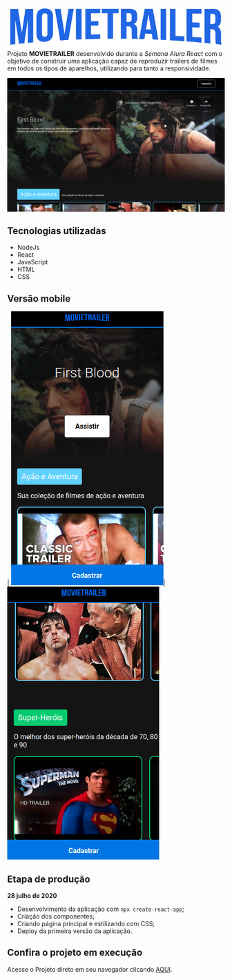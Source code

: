 ![enter image description here](https://github.com/thiagohrcosta/Imersao-React/blob/master/arquivos/logo.png?raw=true)
Projeto **MOVIETRAILER** desenvolvido durante a *Semana Alura React* com o objetivo de construir uma aplicação capaz de reproduzir trailers de filmes em todos os tipos de aparelhos, utilizando para tanto a responsividade.

![enter image description here](https://github.com/thiagohrcosta/Imersao-React/blob/master/arquivos/movieTrailerScreen1.png?raw=true)

## Tecnologias utilizadas
- NodeJs
- React
- JavaScript
- HTML
- CSS

## Versão mobile
|  ![enter image description here](https://github.com/thiagohrcosta/Imersao-React/blob/master/arquivos/movietrailer1.png?raw=true)| ![enter image description here](https://github.com/thiagohrcosta/Imersao-React/blob/master/arquivos/movietrailer2.png?raw=true) 

## Etapa de produção
**28 julho de 2020**
- Desenvolvimento da aplicação com `npx create-react-app`;
- Criação dos componentes;
- Criando página principal e estilizando com CSS;
- Deploy da primeira versão da aplicação.

## Confira o projeto em execução
Acesse o Projeto direto em seu navegador clicando [AQUI](https://imersao-react-snowy.vercel.app/).